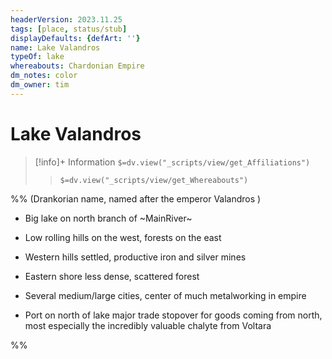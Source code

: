 ```yaml
---
headerVersion: 2023.11.25
tags: [place, status/stub]
displayDefaults: {defArt: ''}
name: Lake Valandros
typeOf: lake
whereabouts: Chardonian Empire
dm_notes: color
dm_owner: tim
---
```

# Lake Valandros
>[!info]+ Information
> `$=dv.view("_scripts/view/get_Affiliations")`
>> `$=dv.view("_scripts/view/get_Whereabouts")`


%% (Drankorian name, named after the emperor Valandros ) 

- Big lake on north branch of ~MainRiver~
    
- Low rolling hills on the west, forests on the east
    
- Western hills settled, productive iron and silver mines
    
- Eastern shore less dense, scattered forest
    
- Several medium/large cities, center of much metalworking in empire
    
- Port on north of lake major trade stopover for goods coming from north, most especially the incredibly valuable chalyte from Voltara
    
%%